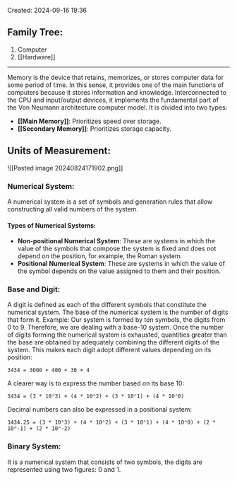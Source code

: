Created: 2024-09-16 19:36
## Family Tree:
1. Computer
2. [[Hardware]]
-- -
Memory is the device that retains, memorizes, or stores computer data for some period of time. In this sense, it provides one of the main functions of computers because it stores information and knowledge. Interconnected to the CPU and input/output devices, it implements the fundamental part of the Von Neumann architecture computer model. It is divided into two types:
- **[[Main Memory]]**: Prioritizes speed over storage.
- **[[Secondary Memory]]**: Prioritizes storage capacity.
## Units of Measurement:
![[Pasted image 20240824171902.png]]
### Numerical System:
A numerical system is a set of symbols and generation rules that allow constructing all valid numbers of the system.
#### Types of Numerical Systems:
- **Non-positional Numerical System**: These are systems in which the value of the symbols that compose the system is fixed and does not depend on the position, for example, the Roman system.
- **Positional Numerical System**: These are systems in which the value of the symbol depends on the value assigned to them and their position.
### Base and Digit:
A digit is defined as each of the different symbols that constitute the numerical system. The base of the numerical system is the number of digits that form it. Example: Our system is formed by ten symbols, the digits from 0 to 9. Therefore, we are dealing with a base-10 system. Once the number of digits forming the numerical system is exhausted, quantities greater than the base are obtained by adequately combining the different digits of the system. This makes each digit adopt different values depending on its position:
```
3434 = 3000 + 400 + 30 + 4
```
A clearer way is to express the number based on its base 10:
```
3434 = (3 * 10⌃3) + (4 * 10⌃2) + (3 * 10⌃1) + (4 * 10⌃0)
```
Decimal numbers can also be expressed in a positional system:
```
3434.25 = (3 * 10⌃3) + (4 * 10⌃2) + (3 * 10⌃1) + (4 * 10⌃0) + (2 * 10⌃-1) + (2 * 10⌃-2)
```
### Binary System:
It is a numerical system that consists of two symbols, the digits are represented using two figures: 0 and 1.